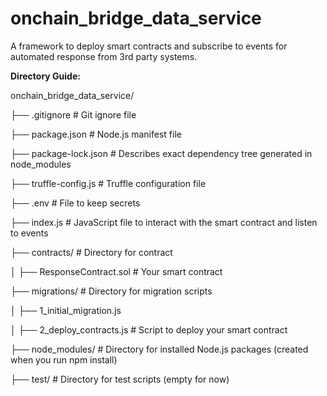 # onchain_bridge_data_service
A framework to deploy smart contracts and subscribe to events for automated response from 3rd party systems.

**Directory Guide:**

onchain_bridge_data_service/

├── .gitignore # Git ignore file

├── package.json # Node.js manifest file

├── package-lock.json # Describes exact dependency tree generated in node_modules

├── truffle-config.js # Truffle configuration file

├── .env # File to keep secrets

├── index.js # JavaScript file to interact with the smart contract and listen to events

├── contracts/ # Directory for contract

│ ├── ResponseContract.sol # Your smart contract

├── migrations/ # Directory for migration scripts

│ ├── 1_initial_migration.js

│ ├── 2_deploy_contracts.js # Script to deploy your smart contract

├── node_modules/ # Directory for installed Node.js packages (created when you run npm install)

├── test/ # Directory for test scripts (empty for now)
